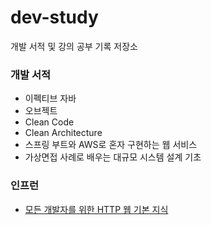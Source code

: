 # dev-study
개발 서적 및 강의 공부 기록 저장소

### 개발 서적
- 이펙티브 자바
- 오브젝트
- Clean Code
- Clean Architecture
- 스프링 부트와 AWS로 혼자 구현하는 웹 서비스
- 가상면접 사례로 배우는 대규모 시스템 설계 기초

### 인프런
- [모든 개발자를 위한 HTTP 웹 기본 지식](https://www.inflearn.com/course/http-%EC%9B%B9-%EB%84%A4%ED%8A%B8%EC%9B%8C%ED%81%AC/dashboard)
